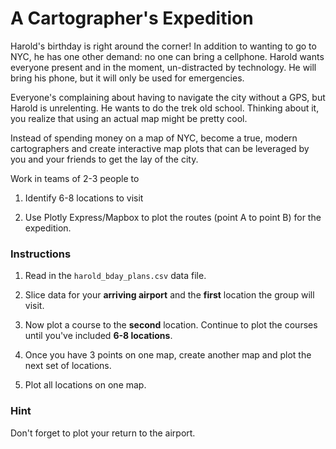 # A Cartographer's Expedition

Harold's birthday is right around the corner! In addition to wanting to go to NYC, he has one other demand: no one can bring a cellphone. Harold wants everyone present and in the moment, un-distracted by technology. He will bring his phone, but it will only be used for emergencies.

Everyone's complaining about having to navigate the city without a GPS, but Harold is unrelenting. He wants to do the trek old school. Thinking about it, you realize that using an actual map might be pretty cool.

Instead of spending money on a map of NYC, become a true, modern cartographers and create interactive map plots that can be leveraged by you and your friends to get the lay of the city.

Work in teams of 2-3 people to

1. Identify 6-8 locations to visit

2. Use Plotly Express/Mapbox to plot the routes (point A to point B) for the expedition.

### Instructions

1. Read in the `harold_bday_plans.csv` data file.

2. Slice data for your **arriving airport** and the **first** location the group will visit.

3. Now plot a course to the **second** location. Continue to plot the courses until you've included **6-8 locations**.

4. Once you have 3 points on one map, create another map and plot the next set of locations.

5. Plot all locations on one map.

### Hint

Don't forget to plot your return to the airport.
